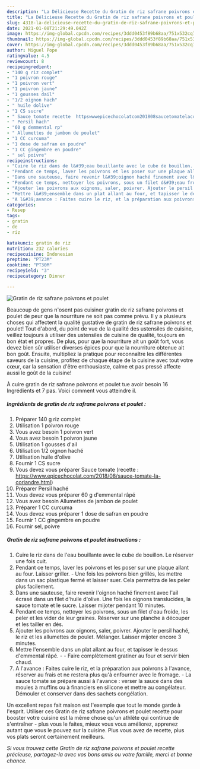 ```yaml
---
description: "La Délicieuse Recette du Gratin de riz safrane poivrons et poulet"
title: "La Délicieuse Recette du Gratin de riz safrane poivrons et poulet"
slug: 4318-la-delicieuse-recette-du-gratin-de-riz-safrane-poivrons-et-poulet
date: 2021-01-08T21:29:49.042Z
image: https://img-global.cpcdn.com/recipes/3ddd0453f89b68aa/751x532cq70/gratin-de-riz-safrane-poivrons-et-poulet-photo-principale-de-la-recette.jpg
thumbnail: https://img-global.cpcdn.com/recipes/3ddd0453f89b68aa/751x532cq70/gratin-de-riz-safrane-poivrons-et-poulet-photo-principale-de-la-recette.jpg
cover: https://img-global.cpcdn.com/recipes/3ddd0453f89b68aa/751x532cq70/gratin-de-riz-safrane-poivrons-et-poulet-photo-principale-de-la-recette.jpg
author: Miguel Pope
ratingvalue: 4.5
reviewcount: 8
recipeingredient:
- "140 g riz complet"
- "1 poivron rouge"
- "1 poivron vert"
- "1 poivron jaune"
- "1 gousses dail"
- "1/2 oignon hach"
- " huile dolive"
- "1 CS sucre"
- " Sauce tomate recette  httpswwwepicechocolatcom201808saucetomatelacoriandrehtml"
- " Persil hach"
- "60 g demmental rp"
- " Allumettes de jambon de poulet"
- "1 CC curcuma"
- "1 dose de safran en poudre"
- "1 CC gingembre en poudre"
- " sel poivre"
recipeinstructions:
- "Cuire le riz dans de l&#39;eau bouillante avec le cube de bouillon. Le réserver une fois cuit."
- "Pendant ce temps, laver les poivrons et les poser sur une plaque allant au four. Laisser griller. Une fois les poivrons bien grillés, les mettre dans un sac plastique fermé et laisser suer. Cela permettra de les peler plus facilement."
- "Dans une sauteuse, faire revenir l&#39;oignon haché finement avec l&#39;ail écrasé dans un filet d&#39;huile d&#39;olive. Une fois les oignons translucides, la sauce tomate et le sucre. Laisser mijoter pendant 10 minutes."
- "Pendant ce temps, nettoyer les poivrons, sous un filet d&#39;eau froide, les peler et les vider de leur graines. Réserver sur une planche à découper et les tailler en dés."
- "Ajouter les poivrons aux oignons, saler, poivrer. Ajouter le persil haché, le riz et les allumettes de poulet. Mélanger. Laisser mijoter encore 3 minutes."
- "Mettre l&#39;ensemble dans un plat allant au four, et tapisser le dessus d&#39;emmental râpé.  Faire complètement gratiner au four et servir bien chaud."
- "A l&#39;avance : Faites cuire le riz, et la préparation aux poivrons à l&#39;avance, réserver au frais et ne restera plus qu&#39;à enfourner avec le fromage.  La sauce tomate se prépare aussi à l&#39;avance : verser la sauce dans des moules à muffins ou à financiers en silicone et mettre au congélateur. Démouler et conserver dans des sachets congélation."
categories:
- Resep
tags:
- gratin
- de
- riz

katakunci: gratin de riz 
nutrition: 232 calories
recipecuisine: Indonesian
preptime: "PT23M"
cooktime: "PT30M"
recipeyield: "3"
recipecategory: Dinner

---
```



![Gratin de riz safrane poivrons et poulet](https://img-global.cpcdn.com/recipes/3ddd0453f89b68aa/751x532cq70/gratin-de-riz-safrane-poivrons-et-poulet-photo-principale-de-la-recette.jpg)

Beaucoup de gens n'osent pas cuisiner gratin de riz safrane poivrons et poulet de peur que la nourriture ne soit pas comme prévu. Il y a plusieurs choses qui affectent la qualité gustative de gratin de riz safrane poivrons et poulet! Tout d'abord, du point de vue de la qualité des ustensiles de cuisine, veillez toujours à utiliser des ustensiles de cuisine de qualité, toujours en bon état et propres. De plus, pour que la nourriture ait un goût fort, vous devez bien sûr utiliser diverses épices pour que la nourriture obtenue ait bon goût. Ensuite, multipliez la pratique pour reconnaître les différentes saveurs de la cuisine, profitez de chaque étape de la cuisine avec tout votre cœur, car la sensation d'être enthousiaste, calme et pas pressé affecte aussi le goût de la cuisine!

<!--inarticleads1-->

À cuire gratin de riz safrane poivrons et poulet tue avoir besoin 16 Ingrédients et 7 pas. Voici comment vous atteindre il.

##### Ingrédients de gratin de riz safrane poivrons et poulet :

1. Préparer 140 g riz complet
1. Utilisation 1 poivron rouge
1. Vous avez besoin 1 poivron vert
1. Vous avez besoin 1 poivron jaune
1. Utilisation 1 gousses d&#39;ail
1. Utilisation 1/2 oignon haché
1. Utilisation  huile d&#39;olive
1. Fournir 1 CS sucre
1. Vous devez vous préparer  Sauce tomate (recette : https://www.epicechocolat.com/2018/08/sauce-tomate-la-coriandre.html)
1. Préparer  Persil haché
1. Vous devez vous préparer 60 g d&#39;emmental râpé
1. Vous avez besoin  Allumettes de jambon de poulet
1. Préparer 1 CC curcuma
1. Vous devez vous préparer 1 dose de safran en poudre
1. Fournir 1 CC gingembre en poudre
1. Fournir  sel, poivre




<!--inarticleads2-->

##### Gratin de riz safrane poivrons et poulet instructions :

1. Cuire le riz dans de l&#39;eau bouillante avec le cube de bouillon. Le réserver une fois cuit.
1. Pendant ce temps, laver les poivrons et les poser sur une plaque allant au four. Laisser griller. - Une fois les poivrons bien grillés, les mettre dans un sac plastique fermé et laisser suer. Cela permettra de les peler plus facilement.
1. Dans une sauteuse, faire revenir l&#39;oignon haché finement avec l&#39;ail écrasé dans un filet d&#39;huile d&#39;olive. Une fois les oignons translucides, la sauce tomate et le sucre. Laisser mijoter pendant 10 minutes.
1. Pendant ce temps, nettoyer les poivrons, sous un filet d&#39;eau froide, les peler et les vider de leur graines. Réserver sur une planche à découper et les tailler en dés.
1. Ajouter les poivrons aux oignons, saler, poivrer. Ajouter le persil haché, le riz et les allumettes de poulet. Mélanger. Laisser mijoter encore 3 minutes.
1. Mettre l&#39;ensemble dans un plat allant au four, et tapisser le dessus d&#39;emmental râpé. -  - Faire complètement gratiner au four et servir bien chaud.
1. A l&#39;avance : Faites cuire le riz, et la préparation aux poivrons à l&#39;avance, réserver au frais et ne restera plus qu&#39;à enfourner avec le fromage. -  La sauce tomate se prépare aussi à l&#39;avance : verser la sauce dans des moules à muffins ou à financiers en silicone et mettre au congélateur. Démouler et conserver dans des sachets congélation.




<!--inarticleads1-->

<p>
Un excellent repas fait maison est l'exemple que tout le monde garde à l'esprit. Utiliser ces Gratin de riz safrane poivrons et poulet recette pour booster votre cuisine est la même chose qu'un athlète qui continue de s'entraîner - plus vous le faites, mieux vous vous améliorez, apprenez autant que vous le pouvez sur la cuisine. Plus vous avez de recette, plus vos plats seront certainement meilleurs.
</p>

<p>
<i>Si vous trouvez cette Gratin de riz safrane poivrons et poulet recette précieuse, partagez-la avec vos bons amis ou votre famille, merci et bonne chance.</i>
</p>
